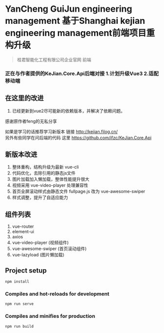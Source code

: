 # YanCheng GuiJun engineering management 基于Shanghai kejian engineering management前端项目重构升级
> 桂君智能化工程有限公司企业官网 前端    

### 正在与作者提供的KeJian.Core.Api后端对接 1.计划升级Vue3 2.适配移动端

## 在这里的改进
1. 已经更新到vue2尽可能新的依赖版本，并解决了依赖问题。

感谢原作者feng的无私分享

如果是学习的话推荐学习新版本 链接 http://kejian.filog.cn/    
另外有些同学在问后端的代码 这里 https://github.com/ifzc/KeJian.Core.Api

## 新版本改进
1. 整体重构，结构升级为最新 vue-cli
2. 代码优化，去除引用的静态js文件
3. 图片加载加入懒加载，整体性能提升很大
4. 视频采用 vue-video-player 处理兼容性
5. 首页全屏滚动样式由静态文件 fullpage.js 改为 vue-awesome-swiper
6. 样式调整，提升了自适应能力

## 组件列表
1. vue-router
2. element-ui
3. axios
4. vue-video-player (视频组件)
5. vue-awesome-swiper (首页滚动组件)
6. vue-lazyload (图片懒加载)

## Project setup
```
npm install
```

### Compiles and hot-reloads for development
```
npm run serve
```

### Compiles and minifies for production
```
npm run build
```
